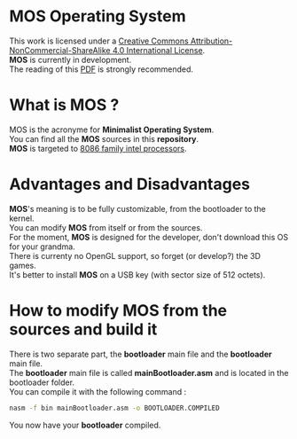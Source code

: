 # MOS Operating System
This work is licensed under a [Creative Commons Attribution-NonCommercial-ShareAlike 4.0 International License](https://creativecommons.org/licenses/by-nc-sa/4.0/).</br>
**MOS** is currently in development.</br>
The reading of this [PDF](http://www.cs.bham.ac.uk/~exr/lectures/opsys/10_11/lectures/os-dev.pdf) is strongly recommended.
# What is MOS ?
MOS is the acronyme for **Minimalist Operating System**.</br>
You can find all the **MOS** sources in this **repository**.</br>
**MOS** is targeted to [8086 family intel processors](https://en.wikipedia.org/wiki/Intel_8086).</br>
# Advantages and Disadvantages
**MOS**'s meaning is to be fully customizable, from the bootloader to the kernel.</br>
You can modify **MOS** from itself or from the sources.</br>
For the moment, **MOS** is designed for the developer, don't download this OS for your grandma.</br>
There is currenty no OpenGL support, so forget (or develop?) the 3D games.</br>
It's better to install **MOS** on a USB key (with sector size of 512 octets).</br>
# How to modify MOS from the sources and build it
There is two separate part, the **bootloader** main file and the **bootloader** main file.</br>
The **bootloader** main file is called **mainBootloader.asm** and is located in the bootloader folder.</br>
You can compile it with the following command :
```bat
nasm -f bin mainBootloader.asm -o BOOTLOADER.COMPILED
```
You now have your **bootloader** compiled.</br>

